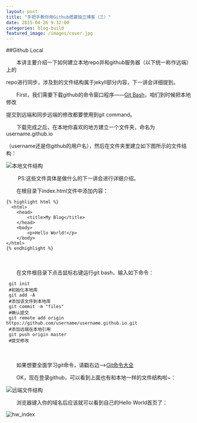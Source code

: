 ```yaml
---
layout: post
title: "手把手教你用Github搭建独立博客（三）"
date: 2015-04-26 9:32:00
categories: blog-build
featured_image: /images/cover.jpg
---
```

##Github Local

　　本讲主要介绍一下如何建立本地repo并和github服务器（以下统一称作远端）上的

repo进行同步，涉及到的文件结构属于jekyll部分内容，下一讲会详细提到。

　　First，我们需要下载github的命令窗口程序——[Git Bash](http://git-scm.com/download/)，咱们到时候把本地修改

提交到远端和同步远端的修改都要使用到git command。

　　下载完成之后，在本地你喜欢的地方建立一个文件夹，命名为username.github.io

（username还是你github的用户名），然后在文件夹里建立如下图所示的文件结构：

![本地文件结构](http://i1.tietuku.com/ed78f8e4ec78e965.png)

　　
PS:这些文件具体是做什么的下一讲会进行详细介绍。

　　在根目录下index.html文件中添加内容：

    {% highlight html %}
      <html>
		<head>
			<title>My Blog</title>
		</head>
		<body>
			<p>Hello World!</p>
		</body>
	</html>
	{% endhighlight %}
　　

　　在文件根目录下点击鼠标右键运行git bash，输入如下命令：
    
     git init                             
     #初始化本地库
     git add -A
     #添加该文件到本地库
     git commit -m "files"
     #确认提交
     git remote add origin https://github.com/username/username.github.io.git
     #添加远端在本地引用	
     git push origin master
     #提交修改



　　

　　如果想要全面学习git命令，请戳右边——>[Git命令大全](http://www.yiibai.com/git/home.html)

　　OK，现在登录github，可以看到上面也有和本地一样的文件结构啦~：

![远端文件结构](http://i1.tietuku.com/8433df91974c8f6e.png)

　　浏览器键入你的域名后应该就可以看到自己的Hello World首页了：

![hw_index](http://i1.tietuku.com/33eb41b39554d3c5.png)